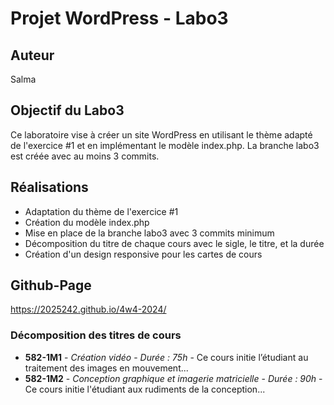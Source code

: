 # Projet WordPress - Labo3

## Auteur
Salma

## Objectif du Labo3
Ce laboratoire vise à créer un site WordPress en utilisant le thème adapté de l'exercice #1 et en implémentant le modèle index.php. La branche labo3 est créée avec au moins 3 commits.

## Réalisations
- Adaptation du thème de l'exercice #1
- Création du modèle index.php
- Mise en place de la branche labo3 avec 3 commits minimum
- Décomposition du titre de chaque cours avec le sigle, le titre, et la durée
- Création d'un design responsive pour les cartes de cours

## Github-Page
 https://2025242.github.io/4w4-2024/

### Décomposition des titres de cours
- **582-1M1** - *Création vidéo* - *Durée : 75h* - Ce cours initie l’étudiant au traitement des images en mouvement...
- **582-1M2** - *Conception graphique et imagerie matricielle* - *Durée : 90h* - Ce cours initie l'étudiant aux rudiments de la conception...
